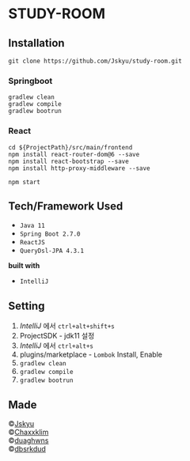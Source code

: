 #  STUDY-ROOM

## Installation

`git clone https://github.com/Jskyu/study-room.git`

### Springboot
```
gradlew clean
gradlew compile
gradlew bootrun
```

### React
```
cd ${ProjectPath}/src/main/frontend
npm install react-router-dom@6 --save
npm install react-bootstrap --save
npm install http-proxy-middleware --save

npm start
```

## Tech/Framework Used

- `Java 11`
- `Spring Boot 2.7.0`
- `ReactJS`
- `QueryDsl-JPA 4.3.1`

__built with__
- `IntelliJ`

## Setting

1. *IntelliJ* 에서 `ctrl+alt+shift+s`
2. ProjectSDK - jdk11 설정
3. *IntelliJ* 에서 `ctrl+alt+s`
4. plugins/marketplace - `Lombok` Install, Enable
5. `gradlew clean`
6. `gradlew compile`
7. `gradlew bootrun`

## Made
©[Jskyu](https://github.com/Jskyu) \
©[Chaxxklim](https://github.com/Chaxxklim) \
©[duaghwns](https://github.com/duaghwns) \
©[dbsrkdud](https://github.com/dbsrkdud)
